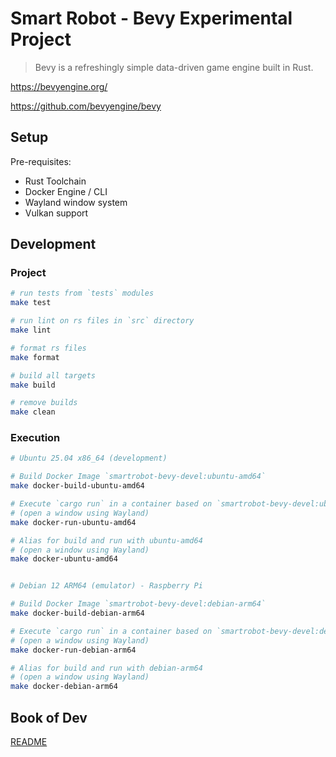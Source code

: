 # Smart Robot - Bevy Experimental Project


> Bevy is a refreshingly simple data-driven game engine built in Rust.

<https://bevyengine.org/>

<https://github.com/bevyengine/bevy>


## Setup


Pre-requisites:

- Rust Toolchain
- Docker Engine / CLI
- Wayland window system
- Vulkan support


## Development


### Project


```sh
# run tests from `tests` modules
make test

# run lint on rs files in `src` directory
make lint

# format rs files
make format

# build all targets
make build

# remove builds
make clean
```


### Execution


```sh
# Ubuntu 25.04 x86_64 (development)

# Build Docker Image `smartrobot-bevy-devel:ubuntu-amd64`
make docker-build-ubuntu-amd64

# Execute `cargo run` in a container based on `smartrobot-bevy-devel:ubuntu-amd64`
# (open a window using Wayland)
make docker-run-ubuntu-amd64

# Alias for build and run with ubuntu-amd64
# (open a window using Wayland)
make docker-ubuntu-amd64


# Debian 12 ARM64 (emulator) - Raspberry Pi

# Build Docker Image `smartrobot-bevy-devel:debian-arm64`
make docker-build-debian-arm64

# Execute `cargo run` in a container based on `smartrobot-bevy-devel:debian-arm64`
# (open a window using Wayland)
make docker-run-debian-arm64

# Alias for build and run with debian-arm64
# (open a window using Wayland)
make docker-debian-arm64
```


## Book of Dev


[README](./dev-book/README.md)
